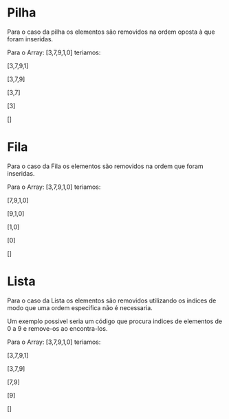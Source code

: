 # Pilha
Para o caso da pilha os elementos são removidos na ordem oposta à que foram inseridas.

Para o Array:
[3,7,9,1,0] teriamos:

[3,7,9,1]

[3,7,9]

[3,7]

[3]

[]

# Fila
Para o caso da Fila os elementos são removidos na ordem que foram inseridas.

Para o Array:
[3,7,9,1,0] teriamos:

[7,9,1,0]

[9,1,0]

[1,0]

[0]

[]

# Lista

Para o caso da Lista os elementos são removidos utilizando os indices de modo que uma ordem especifica não é necessaria.

Um exemplo possivel seria um código que procura indices de elementos de 0 a 9 e remove-os ao encontra-los.

Para o Array:
[3,7,9,1,0] teriamos:

[3,7,9,1]

[3,7,9]

[7,9]

[9]

[]






